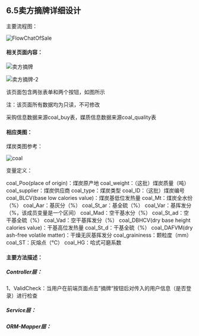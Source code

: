 ## 6.5卖方摘牌详细设计

主要流程图：

![FlowChatOfSale](E:\Engineering_Practice\images\FlowChatOfSale.png)

#### 相关页面内容：

![卖方摘牌](E:\Engineering_Practice\CoalTrading\docs\需求相关\img\6.5&6.6\卖方摘牌.png)

![卖方摘牌-2](E:\Engineering_Practice\CoalTrading\docs\需求相关\img\6.5&6.6\卖方摘牌-2.png)

该页面包含两张表单和两个按钮，如图所示

注：该页面所有数据均为只读，不可修改

采购信息数据来源coal_buy表，媒质信息数据来源coal_quality表

#### 相应类图：

煤炭类图参考：

![coal](E:\Engineering_Practice\images\coal.PNG)

变量定义：

coal_Poo(place of origin)：煤炭原产地		coal_weight：（这批）煤炭质量（吨）		coal_supplier：煤炭供应商		coal_type：煤炭类型		coal_ID：（这批）煤炭编号		coal_BLCV(base low calories value)：煤炭基低位发热量		coal_Mt：煤炭全水份（%）		coal_Aar：基灰分（%）		coal_St_ar：基全硫（%）		coal_Var：基挥发分（%，该成员变量是一个区间）		coal_Mad：空干基水分（%）		coal_St_ad：空干基全硫（%）		coal_Vad：空干基挥发分（%）		coal_DBHCV(dry base height calories value)：干基高位发热量		coal_St_d：干基全硫（%）		coal_DAFVM(dry ash-free volatile matter)：干燥无灰基挥发分		coal_graininess：颗粒度（mm）		coal_ST：灰熔点（℃）		coal_HG：哈式可磨系数

#### 主要方法描述：

##### Controller层：

1、ValidCheck：当用户在前端页面点击”摘牌“按钮后对传入的用户信息（是否登录）进行检查

##### Service层：

##### ORM-Mapper层：